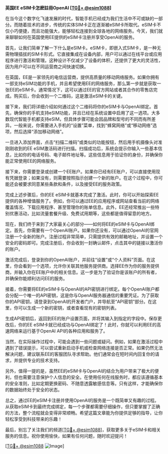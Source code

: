 **英国EE eSIM卡怎麽註冊OpenAI [[TG💪+ @esim1088](https://t.me/s/esim1088)]**

在当今这个数字化飞速发展的时代，智能手机已经成为我们生活中不可或缺的一部分。而随着技术的进步，传统的实体SIM卡正在逐渐被eSIM卡所取代。eSIM卡不仅小巧便捷，而且功能强大，能够轻松连接到全球各地的网络服务。今天，我们就来聊聊如何在英国使用EE提供的eSIM卡注册并享受OpenAI的服务。

首先，让我们简单了解一下什么是eSIM卡。eSIM卡，即嵌入式SIM卡，是一种无需物理插拔的SIM卡形式。它直接集成在设备内部，用户可以通过在线平台或应用程序进行激活和管理。这种设计不仅减少了设备的体积，还提供了更大的灵活性，因为用户可以在不同运营商之间快速切换。

在英国，EE是一家领先的电信运营商，提供高质量的移动网络服务。如果你拥有一部支持eSIM功能的手机，并且希望使用EE的网络服务，那么第一步就是获取一张EE的eSIM卡。通常情况下，这可以通过EE的官方网站或者其合作的零售店完成。购买后，你会收到一个二维码，这是激活eSIM卡的关键。

接下来，我们将详细介绍如何通过这个二维码将你的eSIM卡与OpenAI绑定。首先，确保你的手机支持eSIM功能，并且已经在系统设置中启用了这一选项。大多数现代智能手机都支持eSIM，但具体步骤可能会因品牌和型号的不同而有所差异。一般来说，你需要进入手机的“设置”菜单，找到“蜂窝网络”或“移动网络”选项，然后选择“添加移动网络”。

一旦进入添加界面，点击“扫描二维码”或类似的功能按钮，然后用手机摄像头对准刚刚收到的EE eSIM激活码进行扫描。扫描成功后，系统会提示你输入一些基本信息，比如你的电话号码、电子邮件地址等。这些信息用于验证你的身份，并确保你能正常使用EE的网络服务。

接下来，你需要登录或创建一个EE账户。如果你已经有EE账户，可以直接使用现有凭据登录；如果没有，则需要按照指示创建一个新的账户。在这个过程中，你可能还会被要求同意某些条款和条件，以及接受EE的服务政策。

完成上述步骤后，你的EE eSIM卡就基本完成了激活。此时，你可以开始探索EE提供的各种增值服务了。例如，你可以通过EE的应用程序或网站查看当前的网络覆盖情况、下载应用程序、甚至管理你的账单信息。此外，EE还经常推出一些特别优惠活动，比如流量套餐升级、免费试用期等，这些都是值得留意的地方。

现在，我们终于来到了大家最关心的部分——如何将EE的eSIM卡与OpenAI绑定。首先，你需要有一个OpenAI账户。如果你还没有，可以通过OpenAI的官网注册一个全新的账户。注册过程非常简单，只需提供有效的邮箱地址，并设置一个安全的密码即可。完成注册后，你会收到一封确认邮件，点击其中的链接以激活你的账户。

激活完成后，登录到你的OpenAI账户，并前往“设置”或“个人资料”页面。在这里，你会看到一个选项，允许你关联其他服务提供商。选择EE作为你的服务提供商，并输入你在EE账户中的相关信息。这一步是为了验证你是该账户的所有者，并确保你能顺利访问EE的服务。

接着，你需要将EE的eSIM卡与OpenAI的API密钥进行绑定。每个OpenAI账户都会分配一个唯一的API密钥，这是你与OpenAI服务器通信的重要凭证。为了获取你的API密钥，请登录到OpenAI的开发者门户，并导航至“API密钥”部分。在这里，你可以生成一个新的密钥，或者查看现有的密钥列表。

生成API密钥后，返回到EE的账户设置页面，并将其输入到指定的字段中。保存更改后，你的EE eSIM卡就已经成功与OpenAI绑定了！此时，你就可以利用EE的高速网络来运行基于OpenAI API的各种应用和服务了。

当然，在实际操作过程中，可能会遇到一些问题或疑问。例如，如果在激活过程中遇到了错误提示，可以尝试重新启动手机或检查网络连接是否正常。如果仍然无法解决问题，建议联系EE的客服团队寻求帮助。他们通常会在短时间内回复你的请求，并提供专业的技术支持。

另外，值得一提的是，虽然EE的eSIM卡与OpenAI的结合为用户带来了极大的便利，但也需要注意保护个人信息的安全。在使用任何在线服务时，都应该遵循基本的安全准则，比如定期更换密码、不随意透露敏感信息等。只有这样，才能确保你的数据始终处于安全的状态。

总之，通过EE的eSIM卡注册并使用OpenAI的服务是一个既简单又有趣的过程。从获取eSIM卡到最终完成绑定，每一个步骤都需要仔细操作，但只要掌握了正确的方法，整个流程就会变得非常顺畅。希望这篇文章能为你提供足够的指导，让你轻松享受到科技带来的乐趣！

最后，别忘了关注我们的频道[[TG💪+ @esim1088](https://t.me/s/esim1088)]，获取更多关于eSIM卡和相关服务的信息。祝你使用愉快，如果有任何问题，随时欢迎提问！

[[TG💪+ @esim1088](https://t.me/s/esim1088) ![Image](https://i.postimg.cc/4NQfJmqS/Snipaste-2025-05-13-00-14-12.png)]